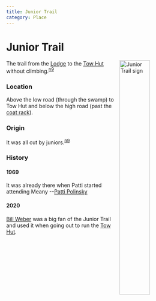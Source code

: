 ```yaml
---
title: Junior Trail
category: Place
---
```

# Junior Trail
<img src="/img/2020-Junior-Trail.jpeg" style="width: 40%;" alt="Junior Trail sign" align="right">

The trail from the [Lodge](/Building/Lodge) to the [Tow Hut](/Building/Tow-Hut) without climbing.<sup>[n9][]</sup>

### Location

Above the low road (through the swamp) to Tow Hut and below the high road (past the [coat rack](/Area/Coatrack)).

### Origin

It was all cut by juniors.<sup>[n9][]</sup>

### History

#### 1969

It was already there when Patti started attending Meany --[Patti Polinsky](/Person/Patti-Polinsky)

#### 2020

[Bill Weber](/Person/Bill-Weber) was a big fan of the Junior Trail and used it when going out to run the [Tow Hut](/Building/Tow-Hut).

[map]: /Meany-Map
[n9]: /Names-2009

